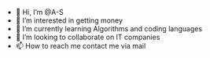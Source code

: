 - 👋 Hi, I’m @A-S
- 👀 I’m interested in getting money
- 🌱 I’m currently learning Algorithms and coding languages
- 💞️ I’m looking to collaborate on IT companies
- 📫 How to reach me contact me via mail
